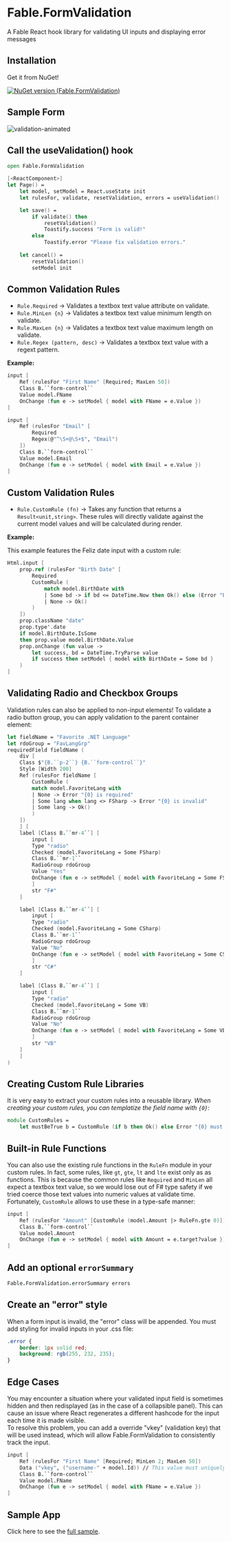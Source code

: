 # Fable.FormValidation
A Fable React hook library for validating UI inputs and displaying error messages

## Installation
Get it from NuGet!

[![NuGet version (Fable.FormValidation)](https://img.shields.io/nuget/v/Fable.FormValidation.svg?style=flat-square)](https://www.nuget.org/packages/Fable.FormValidation/)


## Sample Form

![validation-animated](https://user-images.githubusercontent.com/1030435/112941069-07166a80-90fc-11eb-9d24-abddaa3cd61e.gif)


## Call the useValidation() hook

``` fsharp
open Fable.FormValidation

[<ReactComponent>]
let Page() = 
    let model, setModel = React.useState init
    let rulesFor, validate, resetValidation, errors = useValidation() 

    let save() = 
        if validate() then 
            resetValidation()
            Toastify.success "Form is valid!"
        else 
            Toastify.error "Please fix validation errors."
        
    let cancel() = 
        resetValidation()
        setModel init


```

## Common Validation Rules
* `Rule.Required` -> Validates a textbox text value attribute on validate.
* `Rule.MinLen {n}` -> Validates a textbox text value minimum length on validate.
* `Rule.MaxLen {n}` -> Validates a textbox text value maximum length on validate.
* `Rule.Regex (pattern, desc)` -> Validates a textbox text value with a regext pattern.

**Example:**

``` fsharp
input [
    Ref (rulesFor "First Name" [Required; MaxLen 50])
    Class B.``form-control``
    Value model.FName
    OnChange (fun e -> setModel { model with FName = e.Value })
]
```

``` fsharp
input [
    Ref (rulesFor "Email" [ 
        Required 
        Regex(@"^\S+@\S+$", "Email")
    ])
    Class B.``form-control``
    Value model.Email
    OnChange (fun e -> setModel { model with Email = e.Value })
]
```

## Custom Validation Rules
* `Rule.CustomRule (fn)` -> Takes any function that returns a `Result<unit,string>`. These rules will directly validate against the current model values and will be calculated during render.

**Example:**

This example features the Feliz date input with a custom rule:
``` fsharp 
Html.input [
    prop.ref (rulesFor "Birth Date" [
        Required
        CustomRule (
            match model.BirthDate with
            | Some bd -> if bd <= DateTime.Now then Ok() else (Error "Birth Date cannot be a future date")
            | None -> Ok()
        )
    ])
    prop.className "date"
    prop.type'.date
    if model.BirthDate.IsSome
    then prop.value model.BirthDate.Value
    prop.onChange (fun value ->
        let success, bd = DateTime.TryParse value
        if success then setModel { model with BirthDate = Some bd }
    )
]
```

## Validating Radio and Checkbox Groups
Validation rules can also be applied to non-input elements!
To validate a radio button group, you can apply validation to the parent container element:

``` fsharp
let fieldName = "Favorite .NET Language"
let rdoGroup = "FavLangGrp"
requiredField fieldName (
    div [
	Class $"{B.``p-2``} {B.``form-control``}"
	Style [Width 200]
	Ref (rulesFor fieldName [
	    CustomRule (
		match model.FavoriteLang with
		| None -> Error "{0} is required"
		| Some lang when lang <> FSharp -> Error "{0} is invalid"
		| Some lang -> Ok()
	    )
	])
    ] [
	label [Class B.``mr-4``] [
	    input [
		Type "radio"
		Checked (model.FavoriteLang = Some FSharp)
		Class B.``mr-1``
		RadioGroup rdoGroup
		Value "Yes"
		OnChange (fun e -> setModel { model with FavoriteLang = Some FSharp })
	    ]
	    str "F#"
	]

	label [Class B.``mr-4``] [
	    input [
		Type "radio"
		Checked (model.FavoriteLang = Some CSharp)
		Class B.``mr-1``
		RadioGroup rdoGroup
		Value "No"
		OnChange (fun e -> setModel { model with FavoriteLang = Some CSharp })
	    ]
	    str "C#"
	]

	label [Class B.``mr-4``] [
	    input [
		Type "radio"
		Checked (model.FavoriteLang = Some VB)
		Class B.``mr-1``
		RadioGroup rdoGroup
		Value "No"
		OnChange (fun e -> setModel { model with FavoriteLang = Some VB })
	    ]
	    str "VB"
	]
    ]
)
```

## Creating Custom Rule Libraries
It is very easy to extract your custom rules into a reusable library.
*When creating your custom rules, you can templatize the field name with `{0}`:*

``` fsharp
module CustomRules = 
    let mustBeTrue b = CustomRule (if b then Ok() else Error "{0} must be true")

```

## Built-in Rule Functions
You can also use the existing rule functions in the `RuleFn` module in your custom rules.
In fact, some rules, like `gt`, `gte`, `lt` and `lte` exist only as as functions. 
This is because the common rules like `Required` and `MinLen` all expect a textbox text value, so we would lose out of F# type safety if we tried coerce those text values into numeric values at validate time. 
Fortunately, `CustomRule` allows to use these in a type-safe manner:

``` fsharp
input [
    Ref (rulesFor "Amount" [CustomRule (model.Amount |> RuleFn.gte 0)])
    Class B.``form-control``
    Value model.Amount
    OnChange (fun e -> setModel { model with Amount = e.target?value })
]
```

## Add an optional `errorSummary`

``` fsharp
Fable.FormValidation.errorSummary errors
```

## Create an "error" style
When a form input is invalid, the "error" class will be appended. 
You must add styling for invalid inputs in your .css file:
``` css
.error {
    border: 1px solid red;
    background: rgb(255, 232, 235);
}
```

## Edge Cases
You may encounter a situation where your validated input field is sometimes hidden and then redisplayed (as in the case of a collapsible panel).
This can cause an issue where React regenerates a different hashcode for the input each time it is made visible.  
To resolve this problem, you can add a override "vkey" (validation key) that will be used instead, which will allow Fable.FormValidation to consistently track the input.

``` fsharp
input [
    Ref (rulesFor "First Name" [Required; MinLen 2; MaxLen 50])
    Data ("vkey", ("username-" + model.Id)) // This value must uniquely identify this field
    Class B.``form-control``
    Value model.FName
    OnChange (fun e -> setModel { model with FName = e.Value })
]
```

## Sample App
Click here to see the [full sample](https://github.com/JordanMarr/Fable.FormValidation/blob/main/src/SampleUI/src/UserForm.fs).
